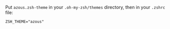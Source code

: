 Put `azous.zsh-theme` in your `.oh-my-zsh/themes` directory, then in your `.zshrc` file:

```
ZSH_THEME="azous"
```
